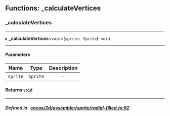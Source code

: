 ## Functions: _calculateVertices

### _calculateVertices


___
▸ **_calculateVertices**<`void`\>(`sprite: Sprite`): `void`
___


#### Parameters

| Name | Type | Description |
| :------: | :------: | :------: |
| `sprite` | `Sprite` | - |

#### Returns `void` 
___


##### Defined in &nbsp;   [cocos/2d/assembler/sprite/radial-filled.ts:92](https://github.com/cocos-creator/engine/blob/c7bf6b8a9/cocos/2d/assembler/sprite/radial-filled.ts#L92)&nbsp;
